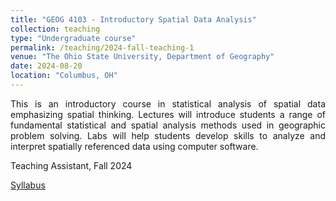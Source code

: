```yaml
---
title: "GEOG 4103 - Introductory Spatial Data Analysis"
collection: teaching
type: "Undergraduate course"
permalink: /teaching/2024-fall-teaching-1
venue: "The Ohio State University, Department of Geography"
date: 2024-08-20
location: "Columbus, OH"
---
```

<p align="justify">This is an introductory course in statistical analysis of spatial data emphasizing spatial thinking. Lectures will introduce students a range of fundamental statistical and spatial analysis methods used in geographic problem solving. Labs will help students develop skills to analyze and interpret spatially referenced data using computer software.</p>

<p align="justify">Teaching Assistant, Fall 2024</p>

[Syllabus](/files/GEOG_4103.pdf)

